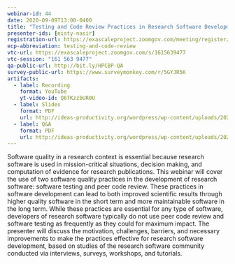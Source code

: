 ```yaml
---
webinar-id: 44
date: 2020-09-09T13:00-0400
title: "Testing and Code Review Practices in Research Software Development"
presenter-ids: [eisty-nasir]
registration-url: https://exascaleproject.zoomgov.com/meeting/register/vJIscu-rpz8tHSl-MeswznBzjweQ4c9fR2s
ecp-abbreviation: testing-and-code-review
vtc-url: https://exascaleproject.zoomgov.com/s/1615639477 
vtc-session: "161 563 9477"
qa-public-url: http://bit.ly/HPCBP-QA
survey-public-url: https://www.surveymonkey.com/r/5GYJR5K
artifacts:
  - label: Recording
    format: YouTube
    yt-video-id: Q6TKzzbUR0U
  - label: Slides
    format: PDF
    url: http://ideas-productivity.org/wordpress/wp-content/uploads/2020/09/webinar044-testingandreview.pdf
  - label: Q&A
    format: PDF
    url: http://ideas-productivity.org/wordpress/wp-content/uploads/2020/09/webinar044-testingand-review-qa.pdf
---
```

Software quality in a research context is essential because research software is used in mission-critical situations, decision making, and computation of evidence for research publications. This webinar will cover the use of two software quality practices in the development of research software: software testing and peer code review. These practices in software development can lead to both improved scientific results through higher quality software in the short term and more maintainable software in the long term. While these practices are essential for any type of software, developers of research software typically do not use peer code review and software testing as frequently as they could for maximum impact. The presenter will discuss the motivation, challenges, barriers, and necessary improvements to make the practices effective for research software development, based on studies of the research software community conducted via interviews, surveys, workshops, and tutorials.
